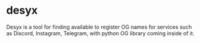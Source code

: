 # desyx
Desyx is a tool for finding available to register OG names for services such as Discord, Instagram, Telegram, with python OG library coming inside of it.
